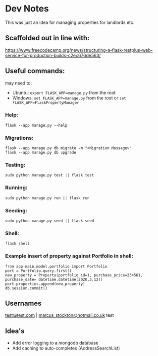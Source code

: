 # Dev Notes
This was just an idea for managing properties for landlords etc.

## Scaffolded out in line with:
https://www.freecodecamp.org/news/structuring-a-flask-restplus-web-service-for-production-builds-c2ec676de563/

## Useful commands:
may need to:
* Ubuntu: ``export FLASK_APP=manage.py`` from the root
* Windows: ``set FLASK_APP=manage.py`` from the root or ``set FLASK_APP=FlaskPropertyManager``

### Help:
    flask --app manage.py --help

### Migrations:
    flask --app manage.py db migrate -m "<Migration Message>"
    flask --app manage.py db upgrade

### Testing:
    sudo python manage.py test || flask test

### Running:
    sudo python manage.py run || flask run

### Seeding:
    sudo python manage.py seed || flask seed

### Shell:
    flask shell

### Example insert of property against Portfolio in shell:
    from app.main.model.portfolio import Portfolio
    port = Portfolio.query.first()
    new_property = Property(portfolio_id=1, purchase_price=234561, purchase_date= datetime.datetime(2020,3,12))
    port.properties.append(new_property)
    db.session.commit()


## Usernames
test@test.com | marcus_stockton@hotmail.co.uk
test


## Idea's
* Add error logging to a mongodb database
* Add caching to auto-completes (AddressSearchList)
